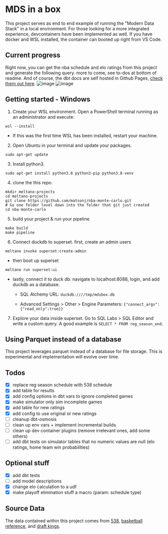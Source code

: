# MDS in a box
This project serves as end to end example of running the "Modern Data Stack" in a local environment. For those looking for a more integrated experience, devcontainers have been implemented as well. If you have docker and WSL installed, the container can booted up right from VS Code.

## Current progress
Right now, you can get the nba schedule and elo ratings from this project and generate the following query. more to come, see to-dos at bottom of readme. And of course, the dbt docs are self hosted in Github Pages, [check them out here](https://matsonj.github.io/nba-monte-carlo/).
![image](https://user-images.githubusercontent.com/16811433/195012880-adf8da03-ab16-4c16-8080-95514fb41c21.png)
![image](https://user-images.githubusercontent.com/16811433/195012951-dde884a0-88f5-48d5-8203-b6f06ba7dbd4.png)

## Getting started - Windows
1. Create your WSL environment. Open a PowerShell terminal running as an administrator and execute:
```
wsl --install
```
* If this was the first time WSL has been installed, restart your machine.

2. Open Ubuntu in your terminal and update your packages. 
```
sudo apt-get update
```
3. Install python3.
```
sudo apt-get install python3.8 python3-pip python3.8-venv
```
4. clone the this repo.
```
mkdir meltano-projects
cd meltano-projects
git clone https://github.com/matsonj/nba-monte-carlo.git
# Go one folder level down into the folder that git just created
cd nba-monte-carlo
```
5. build your project & run your pipeline
```
make build
make pipeline
```
6. Connect duckdb to superset. first, create an admin users
```
meltano invoke superset:create-admin
```
 - then boot up superset
```
meltano run superset:ui
```
 - lastly, connect it to duck db. navigate to localhost:8088, login, and add duckdb as a database.

   - SQL Alchemy URL: ```duckdb:////tmp/mdsbox.db```

   - Advanced Settings > Other > Engine Parameters: ```{"connect_args":{"read_only":true}}```

7. Explore your data inside superset. Go to SQL Labs > SQL Editor and write a custom query. A good example is ```SELECT * FROM reg_season_end```.


## Using Parquet instead of a database
This project leverages parquet instead of a database for file storage. This is experimental and implementation will evolve over time.

## Todos
- [x] replace reg season schedule with 538 schedule
- [x] add table for results
- [x] add config options in dbt vars to ignore completed games
- [x] make simulator only sim incomplete games
- [x] add table for new ratings
- [x] add config to use original or new ratings
- [ ] cleanup dbt-osmosis
- [ ] clean up env vars + implement incremental builds
- [ ] clean up dev container plugins (remove irrelevant ones, add some others)
- [ ] add dbt tests on simulator tables that no numeric values are null (elo ratings, home team win probabilities)

## Optional stuff
- [x] add dbt tests
- [ ] add model descriptions
- [x] change elo calculation to a udf
- [x] make playoff elimination stuff a macro (param: schedule type)

## Source Data
The data contained within this project comes from [538](https://data.fivethirtyeight.com/#nba-forecasts), [basketball reference](https://basketballreference.com), and [draft kings](https://www.draftkings.com). 
